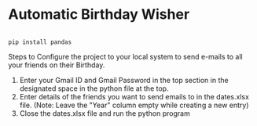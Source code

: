 # Automatic Birthday Wisher

```Shell

pip install pandas

```

Steps to Configure the project to your local system to send e-mails to all your friends on their Birthday.

1. Enter your Gmail ID and Gmail Password in the top section in the designated space in the python file at the top.
2. Enter details of the friends you want to send emails to in the dates.xlsx file. (Note: Leave the "Year" column empty while creating a new entry)
3. Close the dates.xlsx file and run the python program
